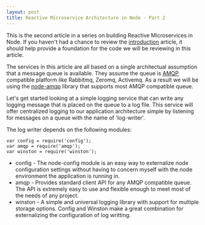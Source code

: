 ```yaml
---
layout: post
title: Reactive Microservice Architecture in Node - Part 2
---
```


This is the second article in a series on building Reactive Microservices in Node.  If you haven't had a chance to review the [introduction](/2014/11/15/reactive-microservices) article, it should help provide a foundation for the code we will be reviewing in this article.

The services in this article are all based on a single architectual assumption that a message queue is available.  They assume the queue is [AMQP](http://en.m.wikipedia.org/wiki/Advanced_Message_Queuing_Protocol) compatible platform like Rabbitmq, Zeromq, Activemq.  As a result we will be using the [node-amqp](https://www.npmjs.com/package/amqp) library that supports most AMQP compatible queue.

Let's get started looking at a simple logging service that can write any logging message that is placed on the queue to a log file.  This service will offer centralized logging to our application architecture simple by listening for messages on a queue with the name of 'log-writer'.  

The log writer depends on the following modules:

```
var config = require('config');
var amqp = require('amqp');
var winston = require('winston');
```

* config - The node-config module is an easy way to externalize node configuration settings without having to concern myself with the node environment the application is running in.
* amqp - Provides standard client API for any AMQP compatible queue.  The API is extremely easy to use and flexible enough to meet most of the needs of any project.
* winston - A simple and universal logging library with support for multiple storage options.  Config and Winston make a great combination for externalizing the configuration of log writting.

